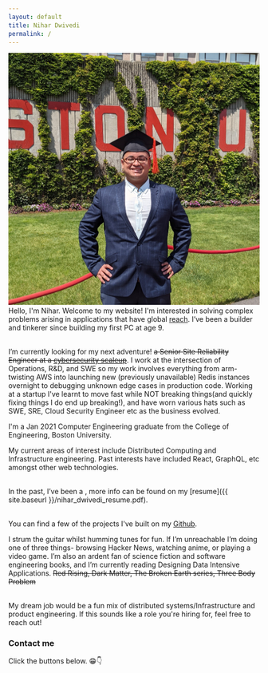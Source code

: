 ```yaml
---
layout: default
title: Nihar Dwivedi
permalink: /
---
```

![](nihar.jpg)
Hello, I'm Nihar. Welcome to my website! I'm interested in solving complex problems arising in applications that have global [reach](https://xkcd.com/974/). I’ve been a builder and tinkerer since building my first PC at age 9. <br/><br/>

I’m currently looking for my next adventure! ~~a Senior Site Reliability Engineer at a [cybersecurity scaleup](https://www.securonix.com/)~~. I work at the intersection of Operations, R&D, and SWE so my work involves everything from arm-twisting AWS into launching new (previously unavailable) Redis instances overnight to debugging unknown edge cases in production code. Working at a startup I've learnt to move fast while NOT breaking things(and quickly fixing things I do end up breaking!), and have worn various hats such as SWE, SRE, Cloud Security Engineer etc as the business evolved. <br/>

I'm a Jan 2021 Computer Engineering graduate from the College of Engineering, Boston University. <br/>

My current areas of interest include Distributed Computing and Infrastructure engineering. Past interests have included React, GraphQL, etc amongst other web technologies.<br/><br/>

In the past, I’ve been a ,  more info can be found on my [resume]({{ site.baseurl }}/nihar_dwivedi_resume.pdf).<br/><br/>

You can find a few of the projects I've built on my [Github](https://github.com/nihardwivedi).  <br/>

I strum the guitar whilst humming tunes for fun. If I’m unreachable I’m doing one of three things- browsing Hacker News, watching anime, or playing a video game. I’m also an ardent fan of science fiction and software engineering books, and I’m currently reading Designing Data Intensive Applications. ~~Red Rising, Dark Matter, The Broken Earth series, Three Body Problem~~<br/><br/>

My dream job would be a fun mix of distributed systems/Infrastructure and product engineering. If this sounds like a role you're hiring for, feel free to reach out!<br/>

### Contact me
Click the buttons below. 😁👇 <br/>
